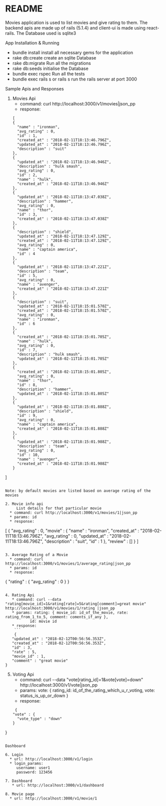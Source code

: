 # README

Movies application is used to list movies and give rating to them.
The backend apis are made up of rails (5.1.4) and client-ui is made using react-rails.
The Database used is sqlite3

App Installation & Running
*  bundle install
       install all necessary gems for the application
*  rake db:create
      create an sqlite Database
*  rake db:migrate
      Run all the migrations
*  rake db:seeds
      initialise the Database
*  bundle exec rspec
      Run all the tests
*  bundle exec rails s or rails s
      run the rails server at port 3000

Sample Apis and Responses

1. Movies Api
   * command: curl http://localhost:3000/v1/movies|json_pp
   * response:
    ```
    [
   {
      "name" : "ironman",
      "avg_rating" : 0,
      "id" : 1,
      "created_at" : "2018-02-11T18:13:46.796Z",
      "updated_at" : "2018-02-11T18:13:46.796Z",
      "description" : "suit"
   },
   {
      "updated_at" : "2018-02-11T18:13:46.946Z",
      "description" : "hulk smash",
      "avg_rating" : 0,
      "id" : 2,
      "name" : "hulk",
      "created_at" : "2018-02-11T18:13:46.946Z"
   },
   {
      "updated_at" : "2018-02-11T18:13:47.038Z",
      "description" : "hammer",
      "avg_rating" : 0,
      "name" : "thor",
      "id" : 3,
      "created_at" : "2018-02-11T18:13:47.038Z"
   },
   {
      "description" : "shield",
      "updated_at" : "2018-02-11T18:13:47.129Z",
      "created_at" : "2018-02-11T18:13:47.129Z",
      "avg_rating" : 0,
      "name" : "captain america",
      "id" : 4
   },
   {
      "updated_at" : "2018-02-11T18:13:47.221Z",
      "description" : "team",
      "id" : 5,
      "avg_rating" : 0,
      "name" : "avenger",
      "created_at" : "2018-02-11T18:13:47.221Z"
   },
   {
      "description" : "suit",
      "updated_at" : "2018-02-11T18:15:01.570Z",
      "created_at" : "2018-02-11T18:15:01.570Z",
      "avg_rating" : 0,
      "name" : "ironman",
      "id" : 6
   },
   {
      "created_at" : "2018-02-11T18:15:01.705Z",
      "name" : "hulk",
      "avg_rating" : 0,
      "id" : 7,
      "description" : "hulk smash",
      "updated_at" : "2018-02-11T18:15:01.705Z"
   },
   {
      "created_at" : "2018-02-11T18:15:01.805Z",
      "avg_rating" : 0,
      "name" : "thor",
      "id" : 8,
      "description" : "hammer",
      "updated_at" : "2018-02-11T18:15:01.805Z"
   },
   {
      "updated_at" : "2018-02-11T18:15:01.888Z",
      "description" : "shield",
      "id" : 9,
      "avg_rating" : 0,
      "name" : "captain america",
      "created_at" : "2018-02-11T18:15:01.888Z"
   },
   {
      "updated_at" : "2018-02-11T18:15:01.988Z",
      "description" : "team",
      "avg_rating" : 0,
      "id" : 10,
      "name" : "avenger",
      "created_at" : "2018-02-11T18:15:01.988Z"
   }
]
```

Note: by default movies are listed based on average rating of the movies

2. Movie info api
     List details for that particular movie
  * command: curl http://localhost:3000/v1/movies/1|json_pp
  * params: id
  * response:
   ```
   [
   {
      "avg_rating" : 0,
      "movie" : {
         "name" : "ironman",
         "created_at" : "2018-02-11T18:13:46.796Z",
         "avg_rating" : 0,
         "updated_at" : "2018-02-11T18:13:46.796Z",
         "description" : "suit",
         "id" : 1
      },
      "review" : []
   }
]
```

3. Average Rating of a Movie
  * command: curl http://localhost:3000/v1/movies/1/average_rating|json_pp
  * params: id
  * response:
  ```
   {
   "rating" : {
      "avg_rating" : 0
   }
}
```

4. Rating Api
   * command: curl --data "rating[movie_id]=1&rating[rate]=5&rating[comment]=great movie" http://localhost:3000/v1/movies/1/rating |json_pp
   * params: rating: { movie_id: id_of_the_movie, rate: rating_from_1_to_5, comment: coments_if_any },
           id: movie id
   * response:
    ```
    {
   "updated_at" : "2018-02-12T00:56:56.353Z",
   "created_at" : "2018-02-12T00:56:56.353Z",
   "id" : 3,
   "rate" : 5,
   "movie_id" : 1,
   "comment" : "great movie"
}
```

5. Voting Api
    * command: curl --data "vote[rating_id]=1&vote[vote]=down" http://localhost:3000/v1/vote|json_pp
    * params: vote: { rating_id: id_of_the_rating_which_u_r_voting, vote: status_is_up_or_down }
    * response:
    ```
     {
   "vote" : {
      "vote_type" : "down"
   }
}
```

Dashboard

6. Login
  * url: http://localhost:3000/v1/login
  * login_params:
     username: user1
     password: 123456

7. Dashboard
   * url: http://localhost:3000/v1/dashboard

8. Movie page
  * url: http://localhost:3000/v1/movie/1
